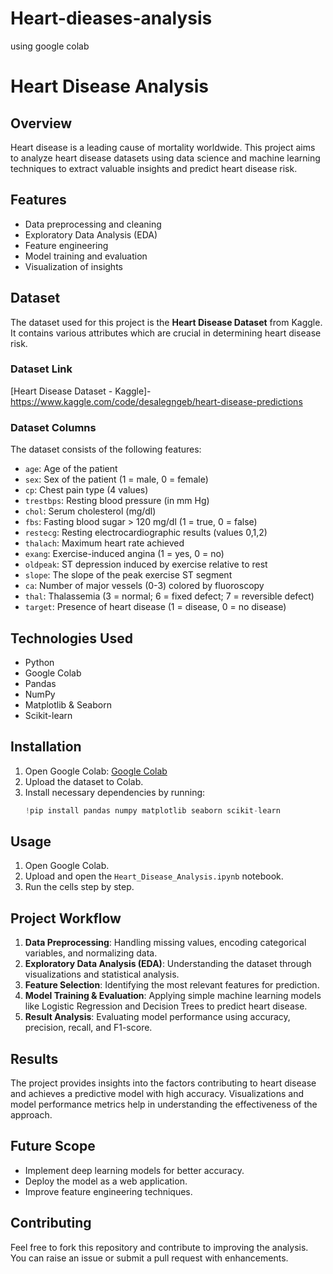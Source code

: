 # Heart-dieases-analysis
using  google colab
# Heart Disease Analysis

## Overview
Heart disease is a leading cause of mortality worldwide. This project aims to analyze heart disease datasets using data science and machine learning techniques to extract valuable insights and predict heart disease risk.

## Features
- Data preprocessing and cleaning
- Exploratory Data Analysis (EDA)
- Feature engineering
- Model training and evaluation
- Visualization of insights

## Dataset
The dataset used for this project is the **Heart Disease Dataset** from Kaggle. It contains various attributes which are crucial in determining heart disease risk.

### Dataset Link
[Heart Disease Dataset - Kaggle]-https://www.kaggle.com/code/desalegngeb/heart-disease-predictions

### Dataset Columns
The dataset consists of the following features:
- `age`: Age of the patient
- `sex`: Sex of the patient (1 = male, 0 = female)
- `cp`: Chest pain type (4 values)
- `trestbps`: Resting blood pressure (in mm Hg)
- `chol`: Serum cholesterol (mg/dl)
- `fbs`: Fasting blood sugar > 120 mg/dl (1 = true, 0 = false)
- `restecg`: Resting electrocardiographic results (values 0,1,2)
- `thalach`: Maximum heart rate achieved
- `exang`: Exercise-induced angina (1 = yes, 0 = no)
- `oldpeak`: ST depression induced by exercise relative to rest
- `slope`: The slope of the peak exercise ST segment
- `ca`: Number of major vessels (0-3) colored by fluoroscopy
- `thal`: Thalassemia (3 = normal; 6 = fixed defect; 7 = reversible defect)
- `target`: Presence of heart disease (1 = disease, 0 = no disease)

## Technologies Used
- Python
- Google Colab
- Pandas
- NumPy
- Matplotlib & Seaborn
- Scikit-learn

## Installation
1. Open Google Colab: [Google Colab](https://colab.research.google.com/)
2. Upload the dataset to Colab.
3. Install necessary dependencies by running:
   ```python
   !pip install pandas numpy matplotlib seaborn scikit-learn
   ```

## Usage
1. Open Google Colab.
2. Upload and open the `Heart_Disease_Analysis.ipynb` notebook.
3. Run the cells step by step.

## Project Workflow
1. **Data Preprocessing**: Handling missing values, encoding categorical variables, and normalizing data.
2. **Exploratory Data Analysis (EDA)**: Understanding the dataset through visualizations and statistical analysis.
3. **Feature Selection**: Identifying the most relevant features for prediction.
4. **Model Training & Evaluation**: Applying simple machine learning models like Logistic Regression and Decision Trees to predict heart disease.
5. **Result Analysis**: Evaluating model performance using accuracy, precision, recall, and F1-score.

## Results
The project provides insights into the factors contributing to heart disease and achieves a predictive model with high accuracy. Visualizations and model performance metrics help in understanding the effectiveness of the approach.

## Future Scope
- Implement deep learning models for better accuracy.
- Deploy the model as a web application.
- Improve feature engineering techniques.

## Contributing
Feel free to fork this repository and contribute to improving the analysis. You can raise an issue or submit a pull request with enhancements.

